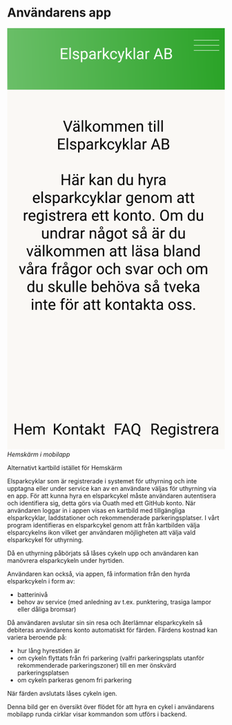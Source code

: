 # Användarens app

![Hemskärm](mobile_-_home.png)
_Hemskärm i mobilapp_

Alternativt kartbild istället för Hemskärm

Elsparkcyklar som är registrerade i systemet för uthyrning och inte upptagna eller under service kan av en användare väljas för uthyrning via en app. För att kunna hyra en elsparkcykel måste användaren autentisera och identifiera sig, detta görs via Ouath med ett GitHub konto. När användaren loggar in i appen visas en kartbild med tillgängliga elsparkcyklar, laddstationer och rekommenderade parkeringsplatser. I vårt program identifieras en elsparkcykel genom att från kartbilden välja elsparcykelns ikon vilket ger användaren möjligheten att välja vald elsparkcykel för uthyrning.

Då en uthyrning påbörjats så låses cykeln upp och användaren kan manövrera elsparkcykeln under hyrtiden. 

Användaren kan också, via appen, få information från den hyrda elsparkcykeln i form av:

- batterinivå
- behov av service (med anledning av t.ex. punktering, trasiga lampor eller dåliga bromsar)

Då användaren avslutar sin sin resa och återlämnar elsparkcykeln så debiteras användarens konto automatiskt för färden. Färdens kostnad kan variera beroende på:

- hur lång hyrestiden är
- om cykeln flyttats från fri parkering (valfri parkeringsplats utanför rekommenderade parkeringszoner) till en mer önskvärd parkeringsplatsen
- om cykeln parkeras genom fri parkering

När färden avslutats låses cykeln igen.

Denna bild ger en översikt över flödet för att hyra en cykel i användarens mobilapp runda cirklar visar kommandon som utförs i backend.
